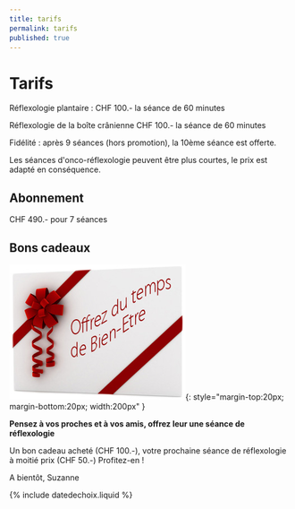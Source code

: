 ```yaml
---
title: tarifs
permalink: tarifs
published: true
---
```


# Tarifs

Réflexologie plantaire :
CHF 100.- la séance de 60 minutes

Réflexologie de la boîte crânienne
CHF 100.- la séance de 60 minutes

Fidélité : après 9 séances (hors promotion), la 10ème séance est offerte.

Les séances d'onco-réflexologie peuvent être plus courtes, le prix est adapté en conséquence.

## Abonnement

CHF 490.- pour 7 séances

## Bons cadeaux

![Logo Réseau Cancer du Sein](./images/boncadeau.jpg){: style="margin-top:20px; margin-bottom:20px; width:200px" }

**Pensez à vos proches et à vos amis, offrez leur une séance de réflexologie**

Un bon cadeau acheté (CHF 100.-), votre prochaine séance de réflexologie à moitié prix (CHF 50.-)
Profitez-en !

A bientôt, Suzanne

{% include datedechoix.liquid %}
